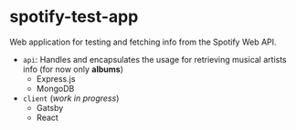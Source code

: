 # spotify-test-app

Web application for testing and fetching info from the Spotify Web API.

- `api`: Handles and encapsulates the usage for retrieving musical artists info (for now only **albums**)
  - Express.js
  - MongoDB
- `client` (_work in progress_)
  - Gatsby
  - React

